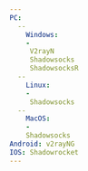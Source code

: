 ```yaml
---
PC:
  --
    Windows: 
    -
     V2rayN 
     Shadowsocks 
     ShadowsocksR 
  --
    Linux: 
    -
     Shadowsocks 
  --
    MacOS: 
    -
    Shadowsocks 
Android: v2rayNG  
IOS: Shadowrocket  
---
```


